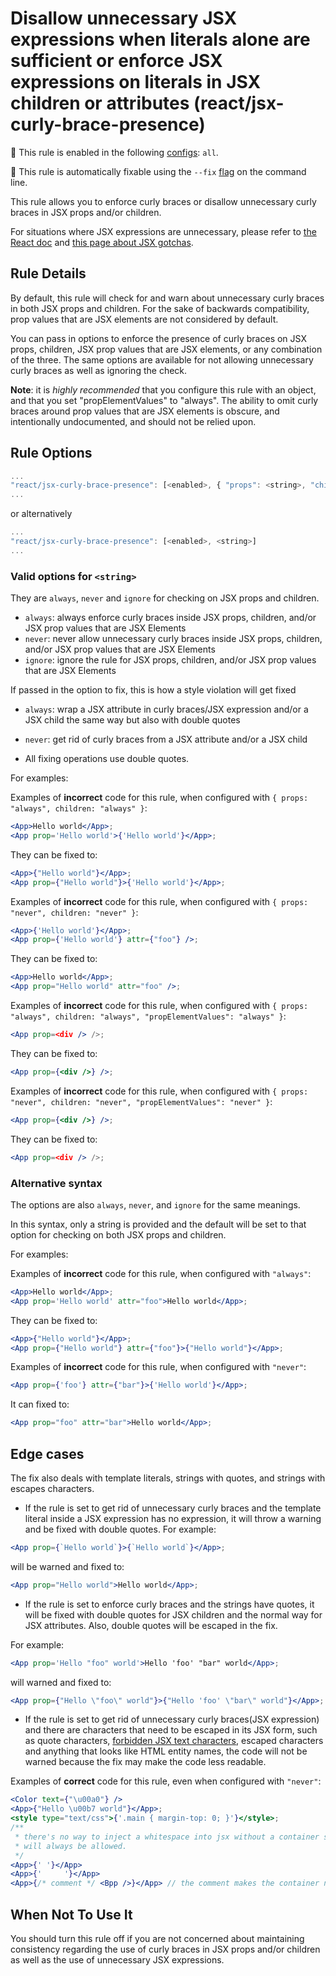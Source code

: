 # Disallow unnecessary JSX expressions when literals alone are sufficient or enforce JSX expressions on literals in JSX children or attributes (react/jsx-curly-brace-presence)

💼 This rule is enabled in the following [configs](https://github.com/jsx-eslint/eslint-plugin-react#shareable-configurations): `all`.

🔧 This rule is automatically fixable using the `--fix` [flag](https://eslint.org/docs/latest/user-guide/command-line-interface#--fix) on the command line.

This rule allows you to enforce curly braces or disallow unnecessary curly braces in JSX props and/or children.

For situations where JSX expressions are unnecessary, please refer to [the React doc](https://facebook.github.io/react/docs/jsx-in-depth.html) and [this page about JSX gotchas](https://github.com/facebook/react/blob/v15.4.0-rc.3/docs/docs/02.3-jsx-gotchas.md#html-entities).

## Rule Details

By default, this rule will check for and warn about unnecessary curly braces in both JSX props and children. For the sake of backwards compatibility, prop values that are JSX elements are not considered by default.

You can pass in options to enforce the presence of curly braces on JSX props, children, JSX prop values that are JSX elements, or any combination of the three. The same options are available for not allowing unnecessary curly braces as well as ignoring the check.

**Note**: it is _highly recommended_ that you configure this rule with an object, and that you set "propElementValues" to "always". The ability to omit curly braces around prop values that are JSX elements is obscure, and intentionally undocumented, and should not be relied upon.

## Rule Options

```js
...
"react/jsx-curly-brace-presence": [<enabled>, { "props": <string>, "children": <string>, "propElementValues": <string> }]
...
```

or alternatively

```js
...
"react/jsx-curly-brace-presence": [<enabled>, <string>]
...
```

### Valid options for `<string>`

They are `always`, `never` and `ignore` for checking on JSX props and children.

- `always`: always enforce curly braces inside JSX props, children, and/or JSX prop values that are JSX Elements
- `never`: never allow unnecessary curly braces inside JSX props, children, and/or JSX prop values that are JSX Elements
- `ignore`: ignore the rule for JSX props, children, and/or JSX prop values that are JSX Elements

If passed in the option to fix, this is how a style violation will get fixed

- `always`: wrap a JSX attribute in curly braces/JSX expression and/or a JSX child the same way but also with double quotes
- `never`: get rid of curly braces from a JSX attribute and/or a JSX child

- All fixing operations use double quotes.

For examples:

Examples of **incorrect** code for this rule, when configured with `{ props: "always", children: "always" }`:

```jsx
<App>Hello world</App>;
<App prop='Hello world'>{'Hello world'}</App>;
```

They can be fixed to:

```jsx
<App>{"Hello world"}</App>;
<App prop={"Hello world"}>{'Hello world'}</App>;
```

Examples of **incorrect** code for this rule, when configured with `{ props: "never", children: "never" }`:

```jsx
<App>{'Hello world'}</App>;
<App prop={'Hello world'} attr={"foo"} />;
```

They can be fixed to:

```jsx
<App>Hello world</App>;
<App prop="Hello world" attr="foo" />;
```

Examples of **incorrect** code for this rule, when configured with `{ props: "always", children: "always", "propElementValues": "always" }`:

```jsx
<App prop=<div /> />;
```

They can be fixed to:

```jsx
<App prop={<div />} />;
```

Examples of **incorrect** code for this rule, when configured with `{ props: "never", children: "never", "propElementValues": "never" }`:

```jsx
<App prop={<div />} />;
```

They can be fixed to:

```jsx
<App prop=<div /> />;
```

### Alternative syntax

The options are also `always`, `never`, and `ignore` for the same meanings.

In this syntax, only a string is provided and the default will be set to that option for checking on both JSX props and children.

For examples:

Examples of **incorrect** code for this rule, when configured with `"always"`:

```jsx
<App>Hello world</App>;
<App prop='Hello world' attr="foo">Hello world</App>;
```

They can be fixed to:

```jsx
<App>{"Hello world"}</App>;
<App prop={"Hello world"} attr={"foo"}>{"Hello world"}</App>;
```

Examples of **incorrect** code for this rule, when configured with `"never"`:

```jsx
<App prop={'foo'} attr={"bar"}>{'Hello world'}</App>;
```

It can fixed to:

```jsx
<App prop="foo" attr="bar">Hello world</App>;
```

## Edge cases

The fix also deals with template literals, strings with quotes, and strings with escapes characters.

- If the rule is set to get rid of unnecessary curly braces and the template literal inside a JSX expression has no expression, it will throw a warning and be fixed with double quotes. For example:

```jsx
<App prop={`Hello world`}>{`Hello world`}</App>;
```

will be warned and fixed to:

```jsx
<App prop="Hello world">Hello world</App>;
```

- If the rule is set to enforce curly braces and the strings have quotes, it will be fixed with double quotes for JSX children and the normal way for JSX attributes. Also, double quotes will be escaped in the fix.

For example:

```jsx
<App prop='Hello "foo" world'>Hello 'foo' "bar" world</App>;
```

will warned and fixed to:

```jsx
<App prop={"Hello \"foo\" world"}>{"Hello 'foo' \"bar\" world"}</App>;
```

- If the rule is set to get rid of unnecessary curly braces(JSX expression) and there are characters that need to be escaped in its JSX form, such as quote characters, [forbidden JSX text characters](https://facebook.github.io/jsx/), escaped characters and anything that looks like HTML entity names, the code will not be warned because the fix may make the code less readable.

Examples of **correct** code for this rule, even when configured with `"never"`:

```jsx
<Color text={"\u00a0"} />
<App>{"Hello \u00b7 world"}</App>;
<style type="text/css">{'.main { margin-top: 0; }'}</style>;
/**
 * there's no way to inject a whitespace into jsx without a container so this
 * will always be allowed.
 */
<App>{' '}</App>
<App>{'     '}</App>
<App>{/* comment */ <Bpp />}</App> // the comment makes the container necessary
```

## When Not To Use It

You should turn this rule off if you are not concerned about maintaining consistency regarding the use of curly braces in JSX props and/or children as well as the use of unnecessary JSX expressions.
